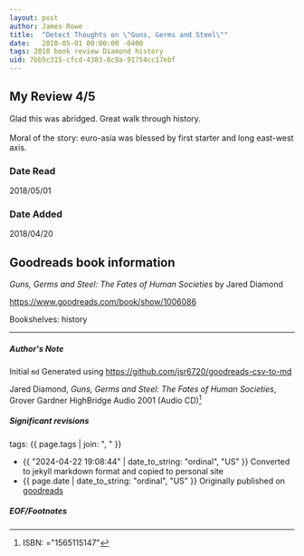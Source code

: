 ```yaml
---
layout: post
author: James Rowe
title:  "Detect Thoughts on \"Guns, Germs and Steel\""
date:   2018-05-01 00:00:00 -0400
tags: 2018 book review Diamond history
uid: 7bb5c315-cfcd-4383-8c8a-91754cc17ebf
---
```


<!-- highly dependent on how you personally use jekyll templates, and how you want this to show up -->
<!-- escape any jekyll keys with double brackets -->

## My Review 4/5

Glad this was abridged. Great walk through history.<br/><br/>Moral of the story: euro-asia was blessed by first starter and long east-west axis.

### Date Read
2018/05/01

### Date Added
2018/04/20

## Goodreads book information

*Guns, Germs and Steel: The Fates of Human Societies* by Jared Diamond

https://www.goodreads.com/book/show/1006086

Bookshelves: history

---

##### Author's Note

Initial `md` Generated using https://github.com/jsr6720/goodreads-csv-to-md

Jared Diamond, *Guns, Germs and Steel: The Fates of Human Societies*, Grover Gardner HighBridge Audio 2001 (Audio CD)[^1]

##### Significant revisions

tags: {{ page.tags | join: ", " }} <!-- todo move this somewhere -->

- {{ "2024-04-22 19:08:44" | date_to_string: "ordinal", "US" }} Converted to jekyll markdown format and copied to personal site
- {{ page.date | date_to_string: "ordinal", "US" }} Originally published on [goodreads](https://www.goodreads.com)

##### EOF/Footnotes

[^1]: ISBN: ="1565115147"